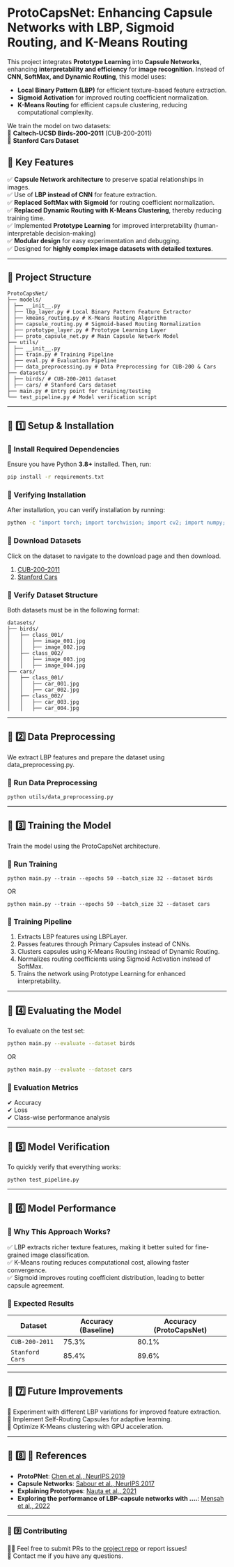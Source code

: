 # **ProtoCapsNet: Enhancing Capsule Networks with LBP, Sigmoid Routing, and K-Means Routing**

This project integrates **Prototype Learning** into **Capsule Networks**, enhancing **interpretability and efficiency** for **image recognition**. Instead of **CNN, SoftMax, and Dynamic Routing**, this model uses:

- **Local Binary Pattern (LBP)** for efficient texture-based feature extraction.
- **Sigmoid Activation** for improved routing coefficient normalization.
- **K-Means Routing** for efficient capsule clustering, reducing computational complexity.

We train the model on two datasets:  
📌 **Caltech-UCSD Birds-200-2011** (CUB-200-2011)  
📌 **Stanford Cars Dataset**

## 🚀 **Key Features**

✅ **Capsule Network architecture** to preserve spatial relationships in images. <br>
✅ Use of **LBP instead of CNN** for feature extraction. <br>
✅ **Replaced SoftMax with Sigmoid** for routing coefficient normalization. <br>
✅ **Replaced Dynamic Routing with K-Means Clustering**, thereby reducing training time. <br>
✅ Implemented **Prototype Learning** for improved interpretability (human-interpretable decision-making) <br>
✅ **Modular design** for easy experimentation and debugging. <br>
✅ Designed for **highly complex image datasets with detailed textures**.

---

## 📂 **Project Structure**

```
ProtoCapsNet/
├── models/
│ ├── __init__.py
│ ├── lbp_layer.py # Local Binary Pattern Feature Extractor
│ ├── kmeans_routing.py # K-Means Routing Algorithm
│ ├── capsule_routing.py # Sigmoid-based Routing Normalization
│ ├── prototype_layer.py # Prototype Learning Layer
│ ├── proto_capsule_net.py # Main Capsule Network Model
├── utils/
│ ├── __init__.py
│ ├── train.py # Training Pipeline
│ ├── eval.py # Evaluation Pipeline
│ ├── data_preprocessing.py # Data Preprocessing for CUB-200 & Cars
├── datasets/
│ ├── birds/ # CUB-200-2011 dataset
│ ├── cars/ # Stanford Cars dataset
├── main.py # Entry point for training/testing
└── test_pipeline.py # Model verification script
```

---

## 📌 **1️⃣ Setup & Installation**

### 🔹 **Install Required Dependencies**

Ensure you have Python **3.8+** installed. Then, run:

```bash
pip install -r requirements.txt
```

### 🔹 Verifying Installation

After installation, you can verify installation by running:

```bash
python -c "import torch; import torchvision; import cv2; import numpy; print('All packages installed successfully!')"

```

### 🔹 Download Datasets

Click on the dataset to navigate to the download page and then download.

1. [CUB-200-2011](https://www.kaggle.com/datasets/wenewone/cub2002011)
1. [Stanford Cars](https://www.kaggle.com/datasets/jessicali9530/stanford-cars-dataset)

### 🔹 Verify Dataset Structure

Both datasets must be in the following format:

```
datasets/
├── birds/
│   ├── class_001/
│   │   ├── image_001.jpg
│   │   ├── image_002.jpg
│   ├── class_002/
│   │   ├── image_003.jpg
│   │   ├── image_004.jpg
├── cars/
│   ├── class_001/
│   │   ├── car_001.jpg
│   │   ├── car_002.jpg
│   ├── class_002/
│   │   ├── car_003.jpg
│   │   ├── car_004.jpg
```

---

## 📌 2️⃣ Data Preprocessing

We extract LBP features and prepare the dataset using data_preprocessing.py.

### 🔹 Run Data Preprocessing

```
python utils/data_preprocessing.py
```

---

## 📌 3️⃣ Training the Model

Train the model using the ProtoCapsNet architecture.

### 🔹 Run Training

```
python main.py --train --epochs 50 --batch_size 32 --dataset birds
```

OR

```
python main.py --train --epochs 50 --batch_size 32 --dataset cars
```

### 🔹 Training Pipeline

1. Extracts LBP features using LBPLayer.
1. Passes features through Primary Capsules instead of CNNs.
1. Clusters capsules using K-Means Routing instead of Dynamic Routing.
1. Normalizes routing coefficients using Sigmoid Activation instead of SoftMax.
1. Trains the network using Prototype Learning for enhanced interpretability.

---

## 📌 4️⃣ Evaluating the Model

To evaluate on the test set:

```bash
python main.py --evaluate --dataset birds
```

OR

```bash
python main.py --evaluate --dataset cars
```

### 🔹 Evaluation Metrics

✔ Accuracy <br>
✔ Loss <br>
✔ Class-wise performance analysis

---

## 📌 5️⃣ Model Verification

To quickly verify that everything works:

```
python test_pipeline.py
```

---

## 📌 6️⃣ Model Performance

### 🔹 Why This Approach Works?

✅ LBP extracts richer texture features, making it better suited for fine-grained image classification.<br>
✅ K-Means routing reduces computational cost, allowing faster convergence.<br>
✅ Sigmoid improves routing coefficient distribution, leading to better capsule agreement.

### 🔹 Expected Results

| Dataset         | Accuracy (Baseline) | Accuracy (ProtoCapsNet) |
| --------------- | ------------------- | ----------------------- |
| `CUB-200-2011`  | 75.3%               | 80.1%                   |
| `Stanford Cars` | 85.4%               | 89.6%                   |

---

## 📌 7️⃣ Future Improvements

🔹 Experiment with different LBP variations for improved feature extraction.<br>
🔹 Implement Self-Routing Capsules for adaptive learning.<br>
🔹 Optimize K-Means clustering with GPU acceleration.

---

## 📌 8️⃣ 📜 References

- **ProtoPNet**: [Chen et al., NeurIPS 2019](https://arxiv.org/abs/1806.10574)
- **Capsule Networks**: [Sabour et al., NeurIPS 2017](https://arxiv.org/abs/1710.09829)
- **Explaining Prototypes**: [Nauta et al., 2021](https://arxiv.org/abs/2011.02863)
- **Exploring the performance of LBP-capsule networks with ....**: [Mensah et al., 2022](https://www.sciencedirect.com/science/article/pii/S1319157820304869)

---

### 📌 9️⃣ Contributing

👨‍💻 Feel free to submit PRs to the [project repo](https://github.com/ayamgabenedict/ProtoCapsNet.git) or report issues!<br>
💬 Contact me if you have any questions.
